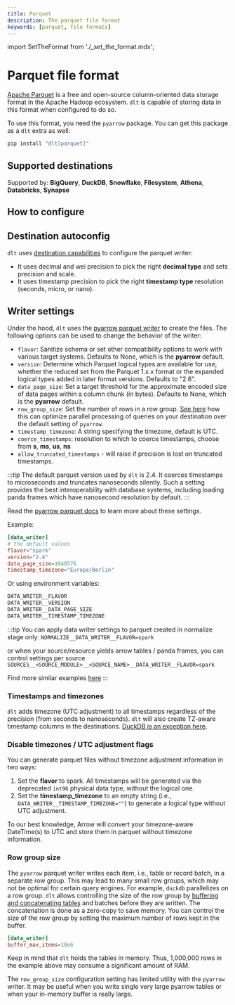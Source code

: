```yaml
---
title: Parquet
description: The parquet file format
keywords: [parquet, file formats]
---
```

import SetTheFormat from './_set_the_format.mdx';

# Parquet file format

[Apache Parquet](https://en.wikipedia.org/wiki/Apache_Parquet) is a free and open-source column-oriented data storage format in the Apache Hadoop ecosystem. `dlt` is capable of storing data in this format when configured to do so.

To use this format, you need the `pyarrow` package. You can get this package as a `dlt` extra as well:

```sh
pip install "dlt[parquet]"
```

## Supported destinations

Supported by: **BigQuery**, **DuckDB**, **Snowflake**, **Filesystem**, **Athena**, **Databricks**, **Synapse**

## How to configure

<SetTheFormat file_type="parquet"/>

## Destination autoconfig
`dlt` uses [destination capabilities](../../walkthroughs/create-new-destination.md#3-set-the-destination-capabilities) to configure the parquet writer:
* It uses decimal and wei precision to pick the right **decimal type** and sets precision and scale.
* It uses timestamp precision to pick the right **timestamp type** resolution (seconds, micro, or nano).

## Writer settings

Under the hood, `dlt` uses the [pyarrow parquet writer](https://arrow.apache.org/docs/python/generated/pyarrow.parquet.ParquetWriter.html) to create the files. The following options can be used to change the behavior of the writer:

- `flavor`: Sanitize schema or set other compatibility options to work with various target systems. Defaults to None, which is the **pyarrow** default.
- `version`: Determine which Parquet logical types are available for use, whether the reduced set from the Parquet 1.x.x format or the expanded logical types added in later format versions. Defaults to "2.6".
- `data_page_size`: Set a target threshold for the approximate encoded size of data pages within a column chunk (in bytes). Defaults to None, which is the **pyarrow** default.
- `row_group_size`: Set the number of rows in a row group. [See here](#row-group-size) how this can optimize parallel processing of queries on your destination over the default setting of `pyarrow`.
- `timestamp_timezone`: A string specifying the timezone, default is UTC.
- `coerce_timestamps`: resolution to which to coerce timestamps, choose from **s**, **ms**, **us**, **ns**
- `allow_truncated_timestamps` - will raise if precision is lost on truncated timestamps.

:::tip
The default parquet version used by `dlt` is 2.4. It coerces timestamps to microseconds and truncates nanoseconds silently. Such a setting
provides the best interoperability with database systems, including loading panda frames which have nanosecond resolution by default.
:::

Read the [pyarrow parquet docs](https://arrow.apache.org/docs/python/generated/pyarrow.parquet.ParquetWriter.html) to learn more about these settings.

Example:

```toml
[data_writer]
# the default values
flavor="spark"
version="2.4"
data_page_size=1048576
timestamp_timezone="Europe/Berlin"
```

Or using environment variables:

```sh
DATA_WRITER__FLAVOR
DATA_WRITER__VERSION
DATA_WRITER__DATA_PAGE_SIZE
DATA_WRITER__TIMESTAMP_TIMEZONE
```

:::tip
You can apply data writer settings to parquet created in normalize stage only:
`NORMALIZE__DATA_WRITER__FLAVOR=spark`

or when your source/resource yields arrow tables / panda frames, you can control settings per source
`SOURCES__<SOURCE_MODULE>__<SOURCE_NAME>__DATA_WRITER__FLAVOR=spark`

Find more similar examples [here](../../reference/performance.md#extract)
:::



### Timestamps and timezones
`dlt` adds timezone (UTC adjustment) to all timestamps regardless of the precision (from seconds to nanoseconds). `dlt` will also create TZ-aware timestamp columns in
the destinations. [DuckDB is an exception here](../destinations/duckdb.md#supported-file-formats).

### Disable timezones / UTC adjustment flags
You can generate parquet files without timezone adjustment information in two ways:
1. Set the **flavor** to spark. All timestamps will be generated via the deprecated `int96` physical data type, without the logical one.
2. Set the **timestamp_timezone** to an empty string (i.e., `DATA_WRITER__TIMESTAMP_TIMEZONE=""`) to generate a logical type without UTC adjustment.

To our best knowledge, Arrow will convert your timezone-aware DateTime(s) to UTC and store them in parquet without timezone information.


### Row group size

The `pyarrow` parquet writer writes each item, i.e., table or record batch, in a separate row group. This may lead to many small row groups, which may not be optimal for certain query engines. For example, `duckdb` parallelizes on a row group. `dlt` allows controlling the size of the row group by [buffering and concatenating tables](../../reference/performance.md#controlling-in-memory-buffers) and batches before they are written. The concatenation is done as a zero-copy to save memory. You can control the size of the row group by setting the maximum number of rows kept in the buffer.

```toml
[data_writer]
buffer_max_items=10e6
```

Keep in mind that `dlt` holds the tables in memory. Thus, 1,000,000 rows in the example above may consume a significant amount of RAM.

The `row_group_size` configuration setting has limited utility with the `pyarrow` writer. It may be useful when you write single very large pyarrow tables or when your in-memory buffer is really large.

